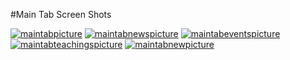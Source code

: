 #Main Tab Screen Shots

[![maintabpicture](http://willhindenburg.files.wordpress.com/2012/07/maintab-small1.png)](http://willhindenburg.files.wordpress.com/2012/07/maintab4.png)
[![maintabnewspicture](http://willhindenburg.files.wordpress.com/2012/07/maintab-news-small.png)](http://willhindenburg.files.wordpress.com/2012/07/maintab-news.png)
[![maintabeventspicture](http://willhindenburg.files.wordpress.com/2012/07/maintab-events-small.png)](http://willhindenburg.files.wordpress.com/2012/07/maintab-events.png)
[![maintabteachingspicture](http://willhindenburg.files.wordpress.com/2012/07/maintab-teachings-small.png)](http://willhindenburg.files.wordpress.com/2012/07/maintab-teachings-small.png)
[![maintabnewpicture](http://willhindenburg.files.wordpress.com/2012/07/maintab-events-small.png)](http://willhindenburg.files.wordpress.com/2012/07/maintab-events-small.png)
